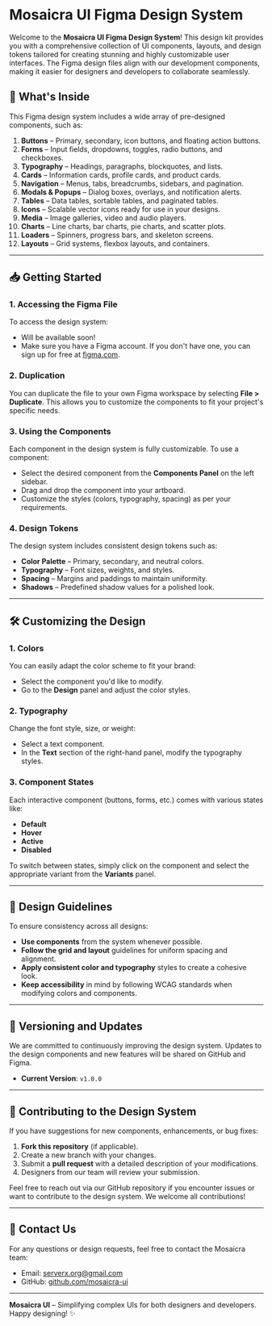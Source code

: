 # **Mosaicra UI Figma Design System**

Welcome to the **Mosaicra UI Figma Design System**! This design kit provides you with a comprehensive collection of UI components, layouts, and design tokens tailored for creating stunning and highly customizable user interfaces. The Figma design files align with our development components, making it easier for designers and developers to collaborate seamlessly.

## 🎨 **What's Inside**

This Figma design system includes a wide array of pre-designed components, such as:

1. **Buttons** – Primary, secondary, icon buttons, and floating action buttons.
2. **Forms** – Input fields, dropdowns, toggles, radio buttons, and checkboxes.
3. **Typography** – Headings, paragraphs, blockquotes, and lists.
4. **Cards** – Information cards, profile cards, and product cards.
5. **Navigation** – Menus, tabs, breadcrumbs, sidebars, and pagination.
6. **Modals & Popups** – Dialog boxes, overlays, and notification alerts.
7. **Tables** – Data tables, sortable tables, and paginated tables.
8. **Icons** – Scalable vector icons ready for use in your designs.
9. **Media** – Image galleries, video and audio players.
10. **Charts** – Line charts, bar charts, pie charts, and scatter plots.
11. **Loaders** – Spinners, progress bars, and skeleton screens.
12. **Layouts** – Grid systems, flexbox layouts, and containers.

---

## 📥 **Getting Started**

### 1. **Accessing the Figma File**

To access the design system:

<!-- - [Click here to open Mosaicra UI on Figma](<insert-figma-link-here>). -->
- Will be available soon!
- Make sure you have a Figma account. If you don't have one, you can sign up for free at [figma.com](https://www.figma.com).

### 2. **Duplication**

You can duplicate the file to your own Figma workspace by selecting **File > Duplicate**. This allows you to customize the components to fit your project's specific needs.

### 3. **Using the Components**

Each component in the design system is fully customizable. To use a component:

- Select the desired component from the **Components Panel** on the left sidebar.
- Drag and drop the component into your artboard.
- Customize the styles (colors, typography, spacing) as per your requirements.

### 4. **Design Tokens**

The design system includes consistent design tokens such as:

- **Color Palette** – Primary, secondary, and neutral colors.
- **Typography** – Font sizes, weights, and styles.
- **Spacing** – Margins and paddings to maintain uniformity.
- **Shadows** – Predefined shadow values for a polished look.

---

## 🛠 **Customizing the Design**

### 1. **Colors**

You can easily adapt the color scheme to fit your brand:

- Select the component you'd like to modify.
- Go to the **Design** panel and adjust the color styles.

### 2. **Typography**

Change the font style, size, or weight:

- Select a text component.
- In the **Text** section of the right-hand panel, modify the typography styles.

### 3. **Component States**

Each interactive component (buttons, forms, etc.) comes with various states like:

- **Default**
- **Hover**
- **Active**
- **Disabled**

To switch between states, simply click on the component and select the appropriate variant from the **Variants** panel.

---

## 🧩 **Design Guidelines**

To ensure consistency across all designs:

- **Use components** from the system whenever possible.
- **Follow the grid and layout** guidelines for uniform spacing and alignment.
- **Apply consistent color and typography** styles to create a cohesive look.
- **Keep accessibility** in mind by following WCAG standards when modifying colors and components.

---

## 📝 **Versioning and Updates**

We are committed to continuously improving the design system. Updates to the design components and new features will be shared on GitHub and Figma. 

- **Current Version**: `v1.0.0`
<!-- - **Changelog**: Check our [CHANGELOG.md](<link-to-changelog>) for details on recent updates. -->

---

## 🤝 **Contributing to the Design System**

If you have suggestions for new components, enhancements, or bug fixes:

1. **Fork this repository** (if applicable).
2. Create a new branch with your changes.
3. Submit a **pull request** with a detailed description of your modifications.
4. Designers from our team will review your submission.

Feel free to reach out via our GitHub repository if you encounter issues or want to contribute to the design system. We welcome all contributions!

---

## 📧 **Contact Us**

For any questions or design requests, feel free to contact the Mosaicra team:

- Email: [serverx.org@gmail.com](mailto:serverx.org@gmail.com)
- GitHub: [github.com/mosaicra-ui](https://github.com/mosaicra-ui)

---

**Mosaicra UI** – Simplifying complex UIs for both designers and developers. Happy designing! ✨